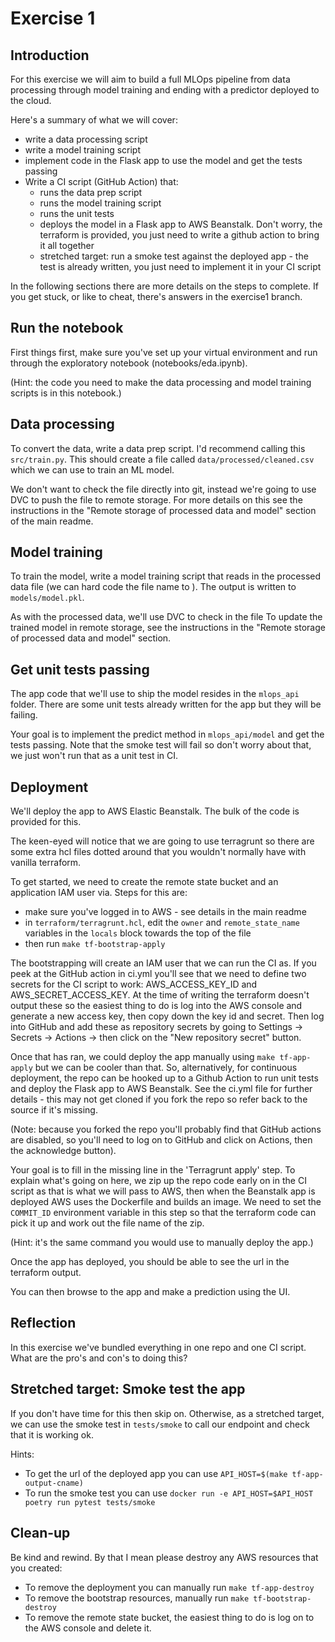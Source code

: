 # Exercise 1

## Introduction

For this exercise we will aim to build a full MLOps pipeline from data processing through model training and ending with a predictor deployed to the cloud.

Here's a summary of what we will cover:
- write a data processing script
- write a model training script
- implement code in the Flask app to use the model and get the tests passing
- Write a CI script (GitHub Action) that:
    - runs the data prep script
    - runs the model training script
    - runs the unit tests
    - deploys the model in a Flask app to AWS Beanstalk. Don't worry, the terraform is provided, you just need to write a github action to bring it all together
    - stretched target: run a smoke test against the deployed app - the test is already written, you just need to implement it in your CI script

In the following sections there are more details on the steps to complete. If you get stuck, or like to cheat, there's answers in the exercise1 branch.

## Run the notebook

First things first, make sure you've set up your virtual environment and run through the exploratory notebook (notebooks/eda.ipynb). 

(Hint: the code you need to make the data processing and model training scripts is in this notebook.)

## Data processing

To convert the data, write a data prep script. I'd recommend calling this `src/train.py`. This should create a file called `data/processed/cleaned.csv` which we can use to train an ML model.

We don't want to check the file directly into git, instead we're going to use DVC to push the file to remote storage. For more details on this see the instructions in the "Remote storage of processed data and model" section of the main readme.

## Model training

To train the model, write a model training script that reads in the processed data file (we can hard code the file name to ). The output is written to `models/model.pkl`.

As with the processed data, we'll use DVC to check in the file To update the trained model in remote storage, see the instructions in the "Remote storage of processed data and model" section.

## Get unit tests passing

The app code that we'll use to ship the model resides in the `mlops_api` folder. There are some unit tests already written for the app but they will be failing. 

Your goal is to implement the predict method in `mlops_api/model` and get the tests passing. Note that the smoke test will fail so don't worry about that, we just won't run that as a unit test in CI.

## Deployment

We'll deploy the app to AWS Elastic Beanstalk. The bulk of the code is provided for this.

The keen-eyed will notice that we are going to use terragrunt so there are some extra hcl files dotted around that you wouldn't normally have with vanilla terraform.

To get started, we need to create the remote state bucket and an application IAM user via. Steps for this are:
- make sure you've logged in to AWS - see details in the main readme
- in `terraform/terragrunt.hcl`, edit the `owner` and `remote_state_name` variables in the `locals` block towards the top of the file
- then run `make tf-bootstrap-apply`

The bootstrapping will create an IAM user that we can run the CI as. If you peek at the GitHub action in ci.yml you'll see that we need to define two secrets for the CI script to work: AWS_ACCESS_KEY_ID and AWS_SECRET_ACCESS_KEY. At the time of writing the terraform doesn't output these so the easiest thing to do is log into the AWS console and generate a new access key, then copy down the key id and secret. Then log into GitHub and add these as repository secrets by going to Settings -> Secrets -> Actions -> then click on the "New repository secret" button.

Once that has ran, we could deploy the app manually using `make tf-app-apply` but we can be cooler than that. So, alternatively, for continuous deployment, the repo can be hooked up to a Github Action to run unit tests and deploy the Flask app to AWS Beanstalk. See the ci.yml file for further details - this may not get cloned if you fork the repo so refer back to the source if it's missing.

(Note: because you forked the repo you'll probably find that GitHub actions are disabled, so you'll need to log on to GitHub and click on Actions, then the acknowledge button). 

Your goal is to fill in the missing line in the 'Terragrunt apply' step. To explain what's going on here, we zip up the repo code early on in the CI script as that is what we will pass to AWS, then when the Beanstalk app is deployed AWS uses the Dockerfile and builds an image. We need to set the `COMMIT_ID` environment variable in this step so that the terraform code can pick it up and work out the file name of the zip.

(Hint: it's the same command you would use to manually deploy the app.)

Once the app has deployed, you should be able to see the url in the terraform output.

You can then browse to the app and make a prediction using the UI.

## Reflection

In this exercise we've bundled everything in one repo and one CI script. What are the pro's and con's to doing this?

## Stretched target: Smoke test the app

If you don't have time for this then skip on. Otherwise, as a stretched target, we can use the smoke test in `tests/smoke` to call our endpoint and check that it is working ok.

Hints:
- To get the url of the deployed app you can use `API_HOST=$(make tf-app-output-cname)`
- To run the smoke test you can use `docker run -e API_HOST=$API_HOST poetry run pytest tests/smoke`

## Clean-up

Be kind and rewind. By that I mean please destroy any AWS resources that you created:
- To remove the deployment you can manually run `make tf-app-destroy`
- To remove the bootstrap resources, manually run `make tf-bootstrap-destroy`
- To remove the remote state bucket, the easiest thing to do is log on to the AWS console and delete it.